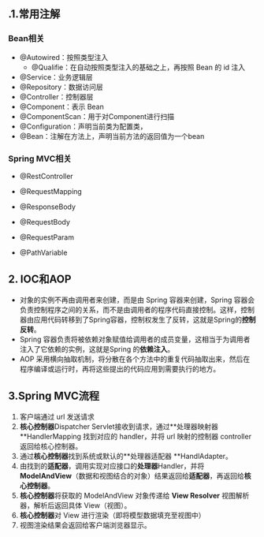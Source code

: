 ## .1.常用注解

### Bean相关

- @Autowired：按照类型注入
  - @Qualifie：在自动按照类型注入的基础之上，再按照 Bean 的 id 注入
- @Service：业务逻辑层
- @Repository：数据访问层
- @Controller：控制器层
- @Component：表示 Bean
- @ComponentScan：用于对Component进行扫描
- @Configuration：声明当前类为配置类，
- @Bean：注解在方法上，声明当前方法的返回值为一个bean

### Spring MVC相关

- @RestController

- @RequestMapping

- @ResponseBody

- @RequestBody

- @RequestParam 
- @PathVariable

## 2. IOC和AOP

- 对象的实例不再由调用者来创建，而是由 Spring 容器来创建，Spring 容器会负责控制程序之间的关系，而不是由调用者的程序代码直接控制。这样，控制器由应用代码转移到了Spring容器，控制权发生了反转，这就是Spring的**控制反转**。
- Spring 容器负责将被依赖对象赋值给调用者的成员变量，这相当于为调用者注入了它依赖的实例，这就是Spring 的**依赖注入**。
- AOP 采用横向抽取机制，将分散在各个方法中的重复代码抽取出来，然后在程序编译或运行时，再将这些提出的代码应用到需要执行的地方。

## 3.Spring MVC流程

1. 客户端通过 url 发送请求
2. **核心控制器**Dispatcher Servlet接收到请求，通过**处理器映射器 **HandlerMapping 找到对应的 handler，并将 url 映射的控制器 controller 返回给核心控制器。
3. 通过**核心控制器**找到系统或默认的**处理器适配器 **HandlAdapter。
4. 由找到的**适配器**，调用实现对应接口的**处理器**Handler，并将 **ModelAndView**（数据和视图结合的对象）结果返回给**适配器**，再返回给**核心控制器**。
5. **核心控制器**将获取的 ModelAndView 对象传递给 **View Resolver** 视图解析器，解析后返回具体 View（视图）。
6. **核心控制器**对 View 进行渲染（即将模型数据填充至视图中）
7. 视图渲染结果会返回给客户端浏览器显示。